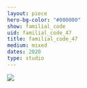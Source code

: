 ```yaml
---
layout: piece
hero-bg-color: "#000000"
show: familial_code
uid: familial_code_47
title: familial_code_47
medium: mixed
dates: 2020
type: studio
---
```


<img src="{{site.baseurl}}img/{{page.type}}/{{page.show}}/{{page.uid}}.jpg" class="piece-photo"/>
